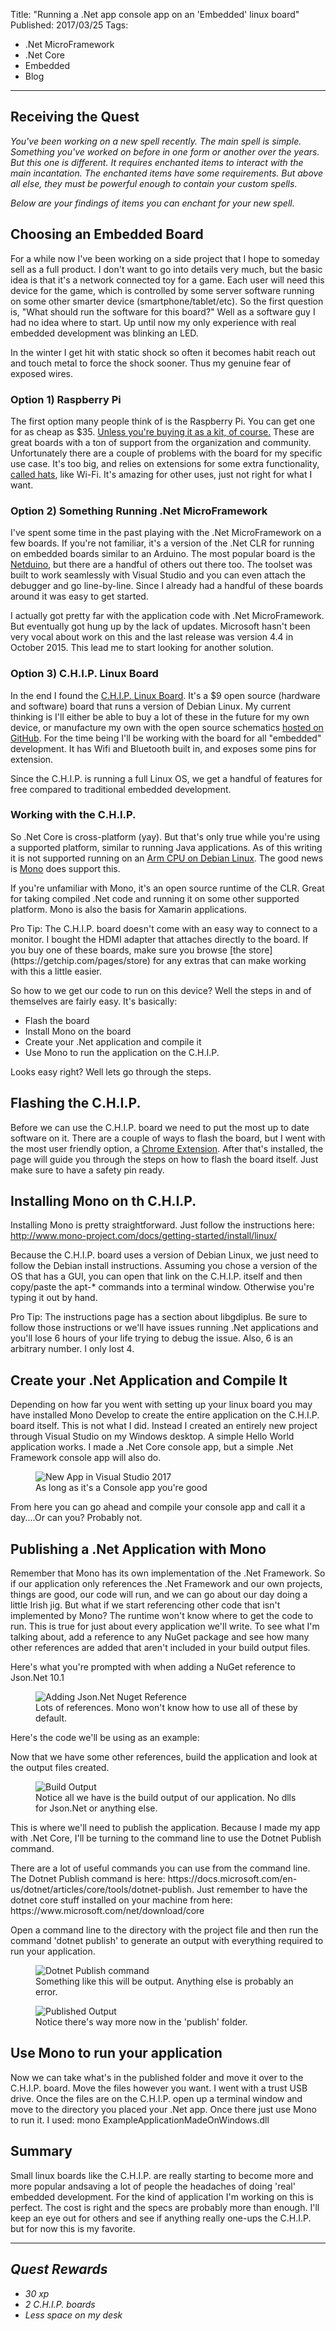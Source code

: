 Title: "Running a .Net app console app on an 'Embedded' linux board"
Published: 2017/03/25
Tags: 
- .Net MicroFramework
- .Net Core
- Embedded
- Blog
---

## Receiving the Quest
*You've been working on a new spell recently. The main spell is simple. Something you've worked on before in one form or another over the years. But this one is different. It requires enchanted items to interact with the main incantation. The enchanted items have some requirements. But above all else, they must be powerful enough to contain your custom spells.*

*Below are your findings of items you can enchant for your new spell.*

## Choosing an Embedded Board

For a while now I've been working on a side project that I hope to someday sell as a full product. I don't want to go into details very much, but the basic idea is that it's a network connected toy for a game. Each user will need this device for the game, which is controlled by some server software running on some other smarter device (smartphone/tablet/etc). So the first question is, "What should run the software for this board?" Well as a software guy I had no idea where to start. Up until now my only experience with real embedded development was blinking an LED.

<div class="alert alert-info">
  <p>In the winter I get hit with static shock so often it becomes habit reach out and touch metal to force the shock sooner. Thus my genuine fear of exposed wires.</p>
</div>


### Option 1) Raspberry Pi

The first option many people think of is the Raspberry Pi. You can get one for as cheap as $35. [Unless you're buying it as a kit, of course.](https://www.amazon.com/CanaKit-Raspberry-Ultimate-Starter-WiFi/dp/B00G1PNG54/?keywords=canakit+raspberry+ultimate+starter) These are great boards with a ton of support from the organization and community. Unfortunately there are a couple of problems with the board for my specific use case. It's too big, and relies on extensions for some extra functionality, [called hats](https://www.raspberrypi.org/blog/introducing-raspberry-pi-hats/), like Wi-Fi. It's amazing for other uses, just not right for what I want.

### Option 2) Something Running .Net MicroFramework

I've spent some time in the past playing with the .Net MicroFramework on a few boards. If you're not familiar, it's a version of the .Net CLR for running on embedded boards similar to an Arduino. The most popular board is the [Netduino](http://www.netduino.com/), but there are a handful of others out there too. The toolset was built to work seamlessly with Visual Studio and you can even attach the debugger and go line-by-line. Since I already had a handful of these boards around it was easy to get started. 

I actually got pretty far with the application code with .Net MicroFramework. But eventually got hung up by the lack of updates. Microsoft hasn't been very vocal about work on this and the last release was version 4.4 in October 2015. This lead me to start looking for another solution.

### Option 3) C.H.I.P. Linux Board

In the end I found the [C.H.I.P. Linux Board](https://getchip.com/). It's a $9 open source (hardware and software) board that runs a version of Debian Linux. My current thinking is I'll either be able to buy a lot of these in the future for my own device, or manufacture my own with the open source schematics [hosted on GitHub](https://github.com/NextThingCo/CHIP-Hardware). For the time being I'll be working with the board for all "embedded" development. It has Wifi and Bluetooth built in, and exposes some pins for extension.

Since the C.H.I.P. is running a full Linux OS, we get a handful of features for free compared to traditional embedded development.

### Working with the C.H.I.P. 

So .Net Core is cross-platform (yay). But that's only true while you're using a supported platform, similar to running Java applications. As of this writing it is not supported running on an [Arm CPU on Debian Linux](https://docs.microsoft.com/en-us/dotnet/articles/core/rid-catalog). The good news is [Mono](http://www.mono-project.com/) does support this. 

<div class="alert alert-info">
  <p>If you're unfamiliar with Mono, it's an open source runtime of the CLR. Great for taking compiled .Net code and running it on some other supported platform. Mono is also the basis for Xamarin applications.</p>
</div>

<div class="alert alert-info">
  <p>Pro Tip: The C.H.I.P. board doesn't come with an easy way to connect  to a monitor. I bought the HDMI adapter that attaches directly to the board. If you buy one of these boards, make sure you browse [the store](https://getchip.com/pages/store) for any extras that can make working with this a little easier.</p>
</div>


So how to we get our code to run on this device? Well the steps in and of themselves are fairly easy. It's basically:

- Flash the board
- Install Mono on the board
- Create your .Net application and compile it
- Use Mono to run the application on the C.H.I.P.

Looks easy right? Well lets go through the steps.

## Flashing the C.H.I.P.

Before we can use the C.H.I.P. board we need to put the most up to date software on it. There are a couple of ways to flash the board, but I went with the most user friendly option, a [Chrome Extension](http://flash.getchip.com/). After that's installed, the page will guide you through the steps on how to flash the board itself. Just make sure to have a safety pin ready.

## Installing Mono on th C.H.I.P.
Installing Mono is pretty straightforward. Just follow the instructions here: http://www.mono-project.com/docs/getting-started/install/linux/ 

Because the C.H.I.P. board uses a version of Debian Linux, we just need to follow the Debian install instructions. Assuming you chose a version of the OS that has a GUI, you can open that link on the C.H.I.P. itself and then copy/paste the apt-* commands into a terminal window. Otherwise you're typing it out by hand.

<div class="alert alert-warning">
  <p>Pro Tip: The instructions page has a section about libgdiplus. Be sure to follow those instructions or we'll have issues running .Net applications and you'll lose 6 hours of your life trying to debug the issue. Also, 6 is an arbitrary number. I only lost 4.</p>
</div>

## Create your .Net Application and Compile It
Depending on how far you went with setting up your linux board you may have installed Mono Develop to create the entire application on the C.H.I.P. board itself. This is not what I did. Instead I created an entirely new project through Visual Studio on my Windows desktop. A simple Hello World application works. I made a .Net Core console app, but a simple .Net Framework console app will also do. 

<figure>
  <img src="__StorageSiteUrl__Assets/Images/BlogPostImages/02/NewApp.png" alt="New App in Visual Studio 2017" class="img-fluid">
  <figcaption>As long as it's a Console app you're good</figcaption>
</figure>

From here you can go ahead and compile your console app and call it a day....Or can you? Probably not.

## Publishing a .Net Application with Mono
Remember that Mono has its own implementation of the .Net Framework. So if our application only references the .Net Framework and our own projects, things are good, our code will run, and we can go about our day doing a little Irish jig. But what if we start referencing other code that isn't implemented by Mono? The runtime won't know where to get the code to run. This is true for just about every application we'll write. To see what I'm talking about, add a reference to any NuGet package and see how many other references are added that aren't included in your build output files.

Here's what you're prompted with when adding a NuGet reference to Json.Net 10.1
<figure>
  <img src="__StorageSiteUrl__Assets/Images/BlogPostImages/02/AddingJsonNetNugetReference.png" alt="Adding Json.Net Nuget Reference" class="img-fluid">
  <figcaption>Lots of references. Mono won't know how to use all of these by default.</figcaption>
</figure>

Here's the code we'll be using as an example:
<script src="https://gist.github.com/ProgrammerAl/586a2e2ac4479ecff403a818b8b2580a.js"></script>


Now that we have some other references, build the application and look at the output files created.

<figure>
  <img src="__StorageSiteUrl__Assets/Images/BlogPostImages/02/DebugBuildOfApp.png" alt="Build Output" class="img-fluid">
  <figcaption>Notice all we have is the build output of our application. No dlls for Json.Net or anything else.</figcaption>
</figure>

This is where we'll need to publish the application. Because I made my app with .Net Core, I'll be turning to the command line to use the Dotnet Publish command.

<div class="alert alert-info">
  <p>There are a lot of useful commands you can use from the command line. The Dotnet Publish command is here: https://docs.microsoft.com/en-us/dotnet/articles/core/tools/dotnet-publish. Just remember to have the dotnet core stuff installed on your machine from here: https://www.microsoft.com/net/download/core</p>
</div>

Open a command line to the directory with the project file and then run the command 'dotnet publish' to generate an output with everything required to run your application. 

<figure>
  <img src="__StorageSiteUrl__Assets/Images/BlogPostImages/02/RunPublishCommand.png" alt="Dotnet Publish command" class="img-fluid">
  <figcaption>Something like this will be output. Anything else is probably an error.</figcaption>
</figure>


<figure>
  <img src="__StorageSiteUrl__Assets/Images/BlogPostImages/02/PublishOfApp.png" alt="Published Output" class="img-fluid">
  <figcaption>Notice there's way more now in the 'publish' folder.</figcaption>
</figure>

## Use Mono to run your application
Now we can take what's in the published folder and move it over to the C.H.I.P. board. Move the files however you want. I went with a trust USB drive. Once the files are on the C.H.I.P. open up a terminal window and move to the directory you placed your .Net app. Once there just use Mono to run it. I used: mono ExampleApplicationMadeOnWindows.dll

## Summary

Small linux boards like the C.H.I.P. are really starting to become more and more popular andsaving a lot of people the headaches of doing 'real' embedded development. For the kind of application I'm working on this is perfect. The cost is right and the specs are probably more than enough. I'll keep an eye out for others and see if anything really one-ups the C.H.I.P. but for now this is my favorite.

---
## *Quest Rewards*
- *30 xp*
- *2 C.H.I.P. boards*
- *Less space on my desk*

